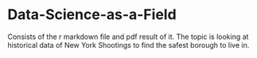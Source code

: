 # Data-Science-as-a-Field

Consists of the r markdown file and pdf result of it. 
The topic is looking at historical data of New York Shootings to find the safest borough to live in.
